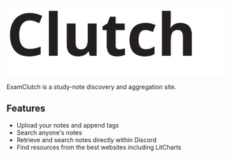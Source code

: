 ![Clutch logo](resources/logo.svg "Clutch")

ExamClutch is a study-note discovery and aggregation site.

## Features
- Upload your notes and append tags
- Search anyone's notes
- Retrieve and search notes directly within Discord
- Find resources from the best websites including LitCharts
